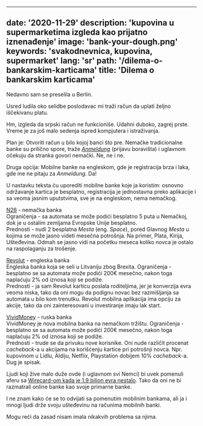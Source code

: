 ---
date: '2020-11-29'
description: 'kupovina u supermarketima izgleda kao prijatno iznenađenje'
image: 'bank-your-dough.png'
keywords: 'svakodnevnica, kupovina, supermarket'
lang: 'sr'
path: '/dilema-o-bankarskim-karticama'
title: 'Dilema o bankarskim karticama'
------
Nedavno sam se preselila u Berlin.

Usred ludila oko selidbe poslodavac mi traži račun da uplati željno iščekivanu platu.

Hm, izgleda da srpski račun ne funkcioniše. Udahni duboko, zagrej prste. Vreme je za još malo sedenja ispred kompjutera i istraživanja.

Plan je: Otvoriti račun u bilo kojoj banci što pre. Nemačke tradicionalne banke su prilično spore, traže <i><a href="https://service.berlin.de/dienstleistung/120686/" target="_blank" rel="noopener noreferrer">Anmeldung</a></i> (prijavu boravišta) i uglavnom očekuju da stranka govori nemački. Ne, ne i ne.

Druga opcija: Mobilne banke na engleskom, gde je registracija brza i laka, gde me ne pitaju za <i>Anmeldung</i>. Da!

U nastavku teksta ću uporediti mobilne banke koje ja koristim:
osnovno održavanje kartica je besplatno,
registracija je jednostavna preko aplikacije i sa veoma jasnim uputstvima,
sve je na engleskom, nema nemačkog.

<a href="https://n26.com/en-eu" target="_blank" rel="noopener noreferrer">N26</a> - nemačka banka <br />
Ograničenja - sa automata se može podići besplatno 5 puta u Nemačkoj, dok je u ostalim zemljama Evropske Unije besplatno. <br />
Prednosti - nudi 2 besplatna <i>Mesta</i> (eng. <i>Space</i>), pored Glavnog <i>Mesta</i> u kojima se može jasno videti mesečna potrošnja. Na primer, Plata, Kirija, Ušteđevina. Odmah se jasno vidi na početku meseca koliko novca je ostalo na raspolaganju za trošenje.

<a href="https://www.revolut.com/en-DE" target="_blank" rel="noopener noreferrer">Revolut</a> - engleska banka <br />
Engleska banka koja se seli u Litvaniju zbog Brexita.
Ograničenja - besplatno se sa automata može podići 200€ mesečno, nakon toga naplaćuju 2% od iznosa koji se podiže. <br />
Prednosti - ja sam Revolut karticu poslala roditeljima, jer je konverzija evra veoma niska, tako da oni mogu da podignu novac bez razmišljanja sa automata u bilo kom trenutku.
Revolut mobilna aplikacija ima opciju za akcije, tako da oni zainteresovani u investiranje imaju lak start.

<a href="https://vivid.money/en-eu/" target="_blank" rel="noopener noreferrer">VividMoney</a> - ruska banka <br />
VividMoney je nova mobilna banka na nemačkom tržištu.
Ograničenja - besplatno se sa automata može podići 200€ mesečno, nakon toga naplaćuju 2% od iznosa koji se podiže. <br />
Prednosti - trude se da privuku nove korisnike. Oni nude različit procenat <i>cacheback</i>-a u akcijama na korišćenju kartice pri potrošnji novca. Npr. kupovinom u Lidlu, Aldiju, Netflix, Playstation dobijem 10% <i>cacheback</i>-a. Dug je spisak.

Ljudi koji žive malo duže ovde (i uglavnom svi Nemci) bi uvek pomenuli aferu sa <a href="https://en.wikipedia.org/wiki/Wirecard_scandal" rel="noopener noreferrer" target="_blank">Wirecard-om kada je 1.9 bilion evra nestalo</a>. Tako da oni ne bi razmatrali online banke kao svoje primarne banke.

I ne znam kako će se to odvijati sa pomenutim mobilnim bankama, ali ja i mnogi ljudi drže svoju ušteđevinu na računima mobilnih banki.

Mogu reći da zasad nisam imala nikakvih problema sa njima.
